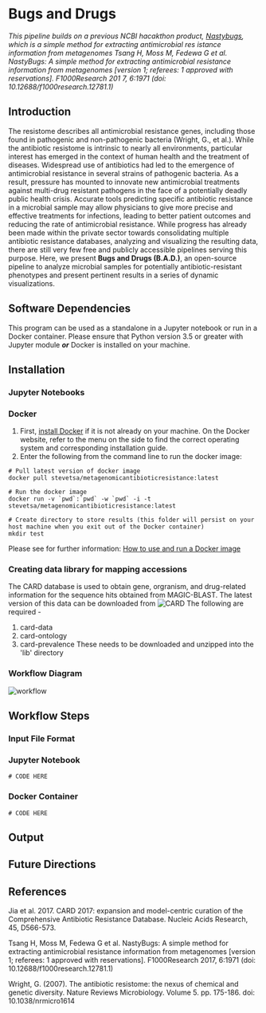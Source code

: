 # Bugs and Drugs

*This pipeline builds on a previous NCBI hacakthon product, [Nastybugs](https://github.com/NCBI-Hackathons/MetagenomicAntibioticResistance), which is a simple method for extracting antimicrobial res
istance information from metagenomes
Tsang H, Moss M, Fedewa G et al. NastyBugs: A simple method for extracting antimicrobial resistance information from metagenomes [version 1; referees: 1 approved with reservations]. F1000Research 201
7, 6:1971
(doi: 10.12688/f1000research.12781.1)*

## Introduction

The resistome describes all antimicrobial resistance genes, including those found in pathogenic and non-pathogenic bacteria (Wright, G., et al.). While the antibiotic resistome is intrinsic to nearly all environments, particular interest has emerged in the context of human health and the treatment of diseases. Widespread use of antibiotics had led to the emergence of antimicrobial resistance in several strains of pathogenic bacteria. As a result, pressure has mounted to innovate new antimicrobial treatments against multi-drug resistant pathogens in the face of a potentially deadly public health crisis. Accurate tools predicting specific antibiotic resistance in a microbial sample may allow physicians to give more precise and effective treatments for infections, leading to better patient outcomes and reducing the rate of antimicrobial resistance. While progress has already been made within the private sector towards consolidating multiple antibiotic resistance databases, analyzing and visualizing the resulting data, there are still very few free and publicly accessible pipelines serving this purpose. Here, we present **Bugs and Drugs (B.A.D.)**, an open-source pipeline to analyze microbial samples for potentially antibiotic-resistant phenotypes and present pertinent results in a series of dynamic visualizations. 

## Software Dependencies
This program can be used as a standalone in a Jupyter notebook or run in a Docker container. Please ensure that Python version 3.5 or greater with Jupyter module  _**or**_ Docker is installed on your machine.

## Installation
### Jupyter Notebooks

### Docker
1. First, [install Docker](https://docs.docker.com/install/) if it is not already on your machine. On the Docker website, refer to the menu on the side to find the correct operating system and corresponding installation guide.
2. Enter the following from the command line to run the docker image:
```
# Pull latest version of docker image
docker pull stevetsa/metagenomicantibioticresistance:latest

# Run the docker image
docker run -v `pwd`:`pwd` -w `pwd` -i -t stevetsa/metagenomicantibioticresistance:latest

# Create directory to store results (this folder will persist on your host machine when you exit out of the Docker container)
mkdir test
```
Please see for further information: [How to use and run a Docker image](https://github.com/NCBI-Hackathons/Cancer_Epitopes_CSHL/blob/master/doc/Docker.md)

### Creating data library for mapping accessions 
The CARD database is used to obtain gene, orgranism, and drug-related information for the sequence hits obtained from MAGIC-BLAST. The latest version of this data can be downloaded from ![CARD](https://card.mcmaster.ca/download "CARD")
The following are required  - 
1. card-data 
2. card-ontology
3. card-prevalence 
These needs to be downloaded and unzipped into the 'lib' directory 


### Workflow Diagram
![workflow](https://github.com/NCBI-Hackathons/Versa_AB_Resist/blob/master/workflow2.png "Workflow")

## Workflow Steps
### Input File Format

### Jupyter Notebook
```
# CODE HERE
```
### Docker Container
```
# CODE HERE
```
## Output

## Future Directions

## References
Jia et al. 2017. CARD 2017: expansion and model-centric curation of the Comprehensive Antibiotic Resistance Database. Nucleic Acids Research, 45, D566-573.

Tsang H, Moss M, Fedewa G et al. NastyBugs: A simple method for extracting antimicrobial resistance information from metagenomes [version 1; referees: 1 approved with reservations]. F1000Research 2017, 6:1971
(doi: 10.12688/f1000research.12781.1)

Wright, G. (2007). The antibiotic resistome: the nexus of chemical and genetic diversity. Nature Reviews Microbiology. Volume 5. pp. 175-186. doi: 10.1038/nrmicro1614
